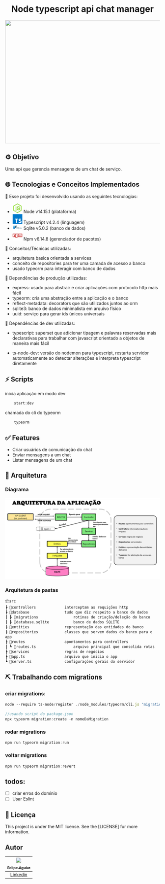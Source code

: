 <h1 align="center">
   Node typescript api chat manager
</h1>

<p align="center">
  <img width="600" height="400" src="https://rockcontent.com/br/wp-content/uploads/sites/2/2020/02/boas-praticas-para-o-chat-comercial.png">
</p>

## ⚙️ Objetivo
Uma api que gerencia mensagens de um chat de serviço.

## 🌐 Tecnologias e Conceitos Implementados

🧩 Esse projeto foi desenvolvido usando as seguintes tecnologias:

- ![image](docs/icons/node32x.png) Node v14.15.1 (plataforma)
- ![image](docs/icons/typescript32x.png) Typescript v4.2.4 (linguagem)
- ![image](docs/icons/sqlite32x.png) Sqlite v5.0.2 (banco de dados)
- ![image](docs/icons/npm32x.png) Npm v6.14.8 (gerenciador de pacotes)

🧩 Conceitos/Técnicas utilizadas:

- arquitetura basica orientada a services
- conceito de repositories para ter uma camada de acesso a banco
- usado typeorm para interagir com banco de dados

🧩 Dependências de produção utilizadas:

- express: 
    usado para abstrair e criar aplicações com protocolo http mais fácil
- typeorm:
    cria uma abstração entre a aplicação e o banco
- reflect-metadata:
    decorators que são utilizados juntos ao orm
- sqlite3:
    banco de dados minimalista em arquivo físico
- uuid:
    serviço para gerar ids únicos universais

🧩 Dependências de dev utilizadas:

- typescript:
    superset que adicionar tipagem e palavras reservadas mais declarativas para trabalhar com javascript orientado a objetos de maneira mais fácil

- ts-node-dev:
    versão do nodemon para typescript, restarta servidor automaticamente ao detectar alterações e interpreta typescript diretamente
  

## ⚡ Scripts
inicia aplicação em modo dev
```js
    start:dev
```
chamada do cli do typeorm
```js
    typeorm
```

## ✅ Features

* Criar usuários de comunicação do chat
* Enviar mensagens a um chat
* Listar mensagens de um chat

## 📂 Arquitetura

### Diagrama
![image](docs/images/diagram.png)

### Arquitetura de pastas
    📦src
    ┣ 📂controllers             interceptam as requições http
    ┣ 📂database                tudo que diz respeito a banco de dados
    ┃ ┣ 📂migrations                rotinas de criação/deleção do banco
    ┃ ┣ 📜database.sqlite           banco de dados SQLITE
    ┣ 📂entities                representação das entidades do banco
    ┣ 📂repositories            classes que servem dados do banco para o app
    ┣ 📂routes                  apontamentos para controllers
    ┃ ┗ 📜routes.ts                 arquivo principal que consolida rotas
    ┣ 📂services                regras de negócios
    ┣ 📜app.ts                  arquivo que inicia o app
    ┗ 📜server.ts               configurações gerais do servidor


## ⛏ Trabalhando com migrations

### criar migrations:

```js
node --require ts-node/register ./node_modules/typeorm/cli.js "migration:create" "-n" "nomeDaMigration"
```
```js
//usando script do package.json
npx typeorm migration:create -n nomeDaMigration
```

### rodar migrations
```js
npm run typeorm migration:run
```

### voltar migrations
```js
npm run typeorm migration:revert
```

## todos:
- [ ] criar erros do dominio
- [ ] Usar Eslint

## 📝 Licença 
This project is under the MIT license. See the [LICENSE] for more information.

## Autor

| [<img src="https://avatars3.githubusercontent.com/u/37452836?s=96&v=4"><br><sub>Felipe Aguiar</sub>](https://github.com/felipeAguiarCode) |
| :---: |
|[Linkedin](www.linkedin.com/in/felipe-aguiar-047)|